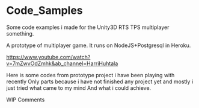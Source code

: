 # Code_Samples
Some code examples i made for the Unity3D RTS TPS multiplayer something.

A prototype of multiplayer game. It runs on NodeJS+Postgresql in Heroku.

https://www.youtube.com/watch?v=7mZwvOdZmhk&ab_channel=HarriHuhtala

Here is some codes from prototype project i have been playing with recently
Only parts because i have not finished any project yet and mostly i just tried what came to my mind And what i could achieve.

WIP Comments
